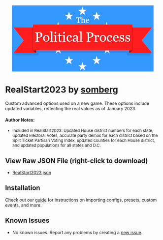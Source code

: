 <p align="center">
  <img src="../../assets/tpp.webp" alt="The Political Process Game banner" />
</p>

# RealStart2023 by [somberg](https://discordapp.com./users/315881020606119938)
Custom advanced options used on a new game. These options include updated variables, reflecting the real values as of January 2023.


#### Author Notes:
<ul>
  <li style="font-size: small;">
    Included in RealStart2023: Updated House district numbers for each state, updated Electoral Votes, accurate party demos for each district based on the Split Ticket Partisan Voting Index, updated counties for each House district, and updated populations for all states and D.C.
  </li>
</ul>
</p>

## View Raw JSON File (right-click to download)

- [RealStart2023.json](https://raw.githubusercontent.com/notchrisbutler/tpp-mods/main/advanced_options/RealStart2023/RealStart2023.json)

## Installation

Check out our [guide](../.././README.md#installation) for instructions on importing configs, presets, custom events, and more.

## Known Issues

- No known issues. Report any problems by creating a [new issue](https://github.com/notchrisbutler/tpp-mods/issues/new).
